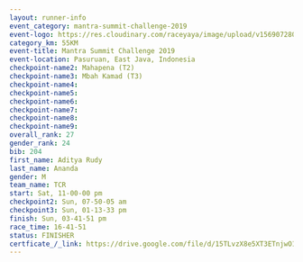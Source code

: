 ```yaml
---
layout: runner-info 
event_category: mantra-summit-challenge-2019 
event-logo: https://res.cloudinary.com/raceyaya/image/upload/v1569072809/logo/mantra-image_segrbx.jpg
category_km: 55KM 
event-title: Mantra Summit Challenge 2019 
event-location: Pasuruan, East Java, Indonesia 
checkpoint-name2: Mahapena (T2) 
checkpoint-name3: Mbah Kamad (T3) 
checkpoint-name4: 
checkpoint-name5: 
checkpoint-name6: 
checkpoint-name7: 
checkpoint-name8: 
checkpoint-name9: 
overall_rank: 27
gender_rank: 24
bib: 204
first_name: Aditya Rudy
last_name: Ananda
gender: M
team_name: TCR
start: Sat, 11-00-00 pm
checkpoint2: Sun, 07-50-05 am
checkpoint3: Sun, 01-13-33 pm
finish: Sun, 03-41-51 pm
race_time: 16-41-51
status: FINISHER
certficate_/_link: https://drive.google.com/file/d/15TLvzX8e5XT3ETnjwO1Ad9wa64HAUbrv/view?usp=sharing
---
```

